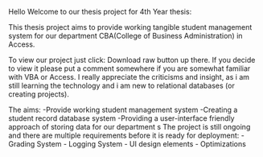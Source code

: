 Hello Welcome to our thesis project for 4th Year thesis:


This thesis project aims to provide working tangible student management system for our department CBA(College of Business Administration) in Access.

To view our project just click: Download raw button up there. If you decide to view it please put a comment somewhere if you are somewhat familiar with VBA or Access. I really appreciate the criticisms and insight, as i am still learning the technology and i am new to relational databases (or creating projects). 


The aims:
    -Provide working student management system
    -Creating a  student record database system
    -Providing a user-interface friendly approach of storing data for our department
s
The project is still ongoing and there are multiple requirements before it is ready for deployment:
    - Grading System
    - Logging System
    - UI design elements
    - Optimizations

